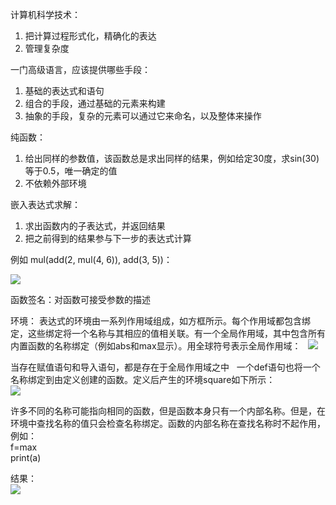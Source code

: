 计算机科学技术：  
1. 把计算过程形式化，精确化的表达
2. 管理复杂度

一门高级语言，应该提供哪些手段：  
1. 基础的表达式和语句  
2. 组合的手段，通过基础的元素来构建
3. 抽象的手段，复杂的元素可以通过它来命名，以及整体来操作

纯函数：  
1. 给出同样的参数值，该函数总是求出同样的结果，例如给定30度，求sin(30)等于0.5，唯一确定的值
2. 不依赖外部环境

嵌入表达式求解：  
1. 求出函数内的子表达式，并返回结果
2. 把之前得到的结果参与下一步的表达式计算

例如 mul(add(2, mul(4, 6)), add(3, 5))：  

![](https://github.com/yangyang510/py/blob/master/Image/biaodashijisuan.png)

函数签名：对函数可接受参数的描述

环境：
表达式的环境由一系列作用域组成，如方框所示。每个作用域都包含绑定，这些绑定将一个名称与其相应的值相关联。有一个全局作用域，其中包含所有内置函数的名称绑定（例如abs和max显示）。用全球符号表示全局作用域：  
![](https://github.com/yangyang510/py/blob/master/Image/maxabs.png)

当存在赋值语句和导入语句，都是存在于全局作用域之中  
一个def语句也将一个名称绑定到由定义创建的函数。定义后产生的环境square如下所示：  
![](https://github.com/yangyang510/py/blob/master/Image/squer.png)


许多不同的名称可能指向相同的函数，但是函数本身只有一个内部名称。但是，在环境中查找名称的值只会检查名称绑定。函数的内部名称在查找名称时不起作用，例如：  
f=max  
print(a)

结果：  
![](https://github.com/yangyang510/py/blob/master/Image/%E5%87%BD%E6%95%B0.png)


